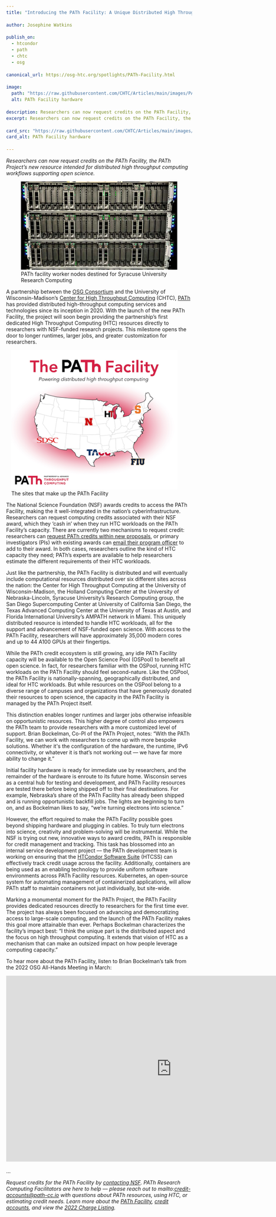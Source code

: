 ```yaml
---
title: "Introducing the PATh Facility: A Unique Distributed High Throughput Computing Resource"

author: Josephine Watkins

publish_on:
  - htcondor
  - path
  - chtc
  - osg

canonical_url: https://osg-htc.org/spotlights/PATh-Facility.html

image:
  path: "https://raw.githubusercontent.com/CHTC/Articles/main/images/PATh-Facility-Hardware.jpg"
  alt: PATh Facility hardware
  
description: Researchers can now request credits on the PATh Facility, the PATh project’s new resource intended for distributed high throughput computing workflows supporting NSF science.
excerpt: Researchers can now request credits on the PATh Facility, the PATh project’s new resource intended for distributed high throughput computing workflows supporting NSF science.

card_src: "https://raw.githubusercontent.com/CHTC/Articles/main/images/PATh-Facility-Hardware.jpg"
card_alt: PATh Facility hardware

---
```


*Researchers can now request credits on the PATh Facility, the PATh Project’s new resource intended for distributed high throughput computing workflows supporting open science.*
  
<figure>
  <img src="https://raw.githubusercontent.com/CHTC/Articles/main/images/PATh-Facility-Hardware.jpg" alt="Worker nodes"/>
  <figcaption class="figure-caption">PATh facility worker nodes destined for Syracuse University Research Computing<br/></figcaption>
</figure>

A partnership between the [OSG Consortium](https://osg-htc.org/) and the University of Wisconsin-Madison’s [Center for High Throughput Computing](https://chtc.cs.wisc.edu/) (CHTC), [PATh](https://path-cc.io/) has provided distributed high-throughput computing services and technologies since its inception in 2020. With the launch of the new PATh Facility, the project will soon begin providing the partnership’s first dedicated High Throughput Computing (HTC) resources directly to researchers with NSF-funded research projects. This milestone opens the door to longer runtimes, larger jobs, and greater customization for researchers.

<figure class="figure float-end" style="margin-left: 1em">
  <img src="https://raw.githubusercontent.com/CHTC/Articles/main/images/PATh-Facility-Map.jpg" class="figure-img img-fluid rounded" alt="Map of PATh Facility sites" width="500px"/>
  <figcaption class="figure-caption">The sites that make up the PATh Facility<br/></figcaption>
</figure>

The National Science Foundation (NSF) awards credits to access the PATh Facility, making the it well-integrated in the nation’s cyberinfrastructure. 
Researchers can request computing credits associated with their NSF award, which they ‘cash in’ when they run HTC workloads on the PATh Facility’s 
capacity. There are currently two mechanisms to request credit: researchers can [request PATh credits within new proposals](https://www.nsf.gov/pubs/2021/nsf21617/nsf21617.pdf), 
or primary investigators (PIs) with existing awards can [email their program officer](https://www.nsf.gov/pubs/2022/nsf22051/nsf22051.jsp) to add to their award. In both cases, researchers outline the kind of HTC capacity they need; PATh’s experts are available to help researchers estimate the different requirements of their HTC workloads. 

Just like the partnership, the PATh Facility is distributed and will eventually include computational resources distributed over six different sites across the nation: the Center for High Throughput Computing at the University of Wisconsin-Madison, the Holland Computing Center at the University of Nebraska-Lincoln, Syracuse University’s Research Computing group, the San Diego Supercomputing Center at University of California San Diego, the Texas Advanced Computing Center at the University of Texas at Austin, and Florida International University’s AMPATH network in Miami. This uniquely distributed resource is intended to handle HTC workloads, all for the support and advancement of NSF-funded open science. With access to the PATh Facility, researchers will have approximately 35,000 modern cores and up to 44 A100 GPUs at their fingertips.

While the PATh credit ecosystem is still growing, any idle PATh Facility capacity will be available to the Open Science Pool (OSPool) to benefit all open science. In fact, for researchers familiar with the OSPool, running HTC workloads on the PATh Facility should feel second-nature. Like the OSPool, the PATh Facility is nationally-spanning, geographically distributed, and ideal for HTC workloads. But while resources on the OSPool belong to a diverse range of campuses and organizations that have generously donated their resources to open science, the capacity in the PATh Facility is managed by the PATh Project itself. 

This distinction enables longer runtimes and larger jobs otherwise infeasible on  opportunistic resources. This higher degree of control also empowers the PATh team to provide researchers with a more customized level of support. Brian Bockelman, Co-PI of the PATh Project, notes: “With the PATh Facility, we can work with researchers to come up with more bespoke solutions. Whether it's the configuration of the hardware, the runtime, IPv6 connectivity, or whatever it is that’s not working out –– we have far more ability to change it.”

Initial facility hardware is ready for immediate use by researchers, and the remainder of the hardware is enroute to its future home. Wisconsin serves as a central hub for testing and development, and PATh Facility resources are tested there before being shipped off to their final destinations. For example, Nebraska’s share of the PATh Facility has already been shipped and is running opportunistic backfill jobs. The lights are beginning to turn on, and as Bockelman likes to say, “we’re turning electrons into science.”

However, the effort required to make the PATh Facility possible goes beyond shipping hardware and plugging in cables. To truly turn electrons into science, 
creativity and problem-solving will be instrumental. While the NSF is trying out new, innovative ways to award credits, PATh is responsible for credit 
management and tracking. This task has blossomed into an internal service development project –– the PATh development team is working on ensuring that 
the [HTCondor Software Suite](https://htcondor.org/index.html) (HTCSS) can effectively track credit usage across the facility. Additionally, containers are being used as an enabling technology to provide uniform software environments across PATh Facility resources. Kubernetes, an open-source system for automating management of containerized applications, will allow PATh staff to maintain containers not just individually, but site-wide. 

Marking a monumental moment for the PATh Project, the PATh Facility provides dedicated resources directly to researchers for the first time ever. The project has always been focused on advancing and democratizing access to large-scale computing, and the launch of the PATh Facility makes this goal more attainable than ever. Perhaps Bockelman characterizes the facility’s impact best: “I think the unique part is the distributed aspect and the focus on high throughput computing. It extends that vision of HTC as a mechanism that can make an outsized impact on how people leverage computing capacity.” 

To hear more about the PATh Facility, listen to Brian Bockelman’s talk from the 2022 OSG All-Hands Meeting in March:

<iframe width="896" height="504" src="https://www.youtube.com/embed/47EQu_vCdRA" title="YouTube video player" frameborder="0" allow="accelerometer; autoplay; clipboard-write; encrypted-media; gyroscope; picture-in-picture" allowfullscreen></iframe>

… 

*Request credits for the PATh Facility by [contacting NSF](https://www.nsf.gov/pubs/2022/nsf22051/nsf22051.jsp). PATh Research Computing Facilitators are here to help –– please reach out to mailto:credit-accounts@path-cc.io with questions about PATh resources, using HTC, or estimating credit needs. 
Learn more about the [PATh Facility](https://path-cc.io/facility/), [credit accounts](https://path-cc.io/services/credit-accounts/), and view the [2022 Charge Listing](https://path-cc.io/credit-account-charges/).*
